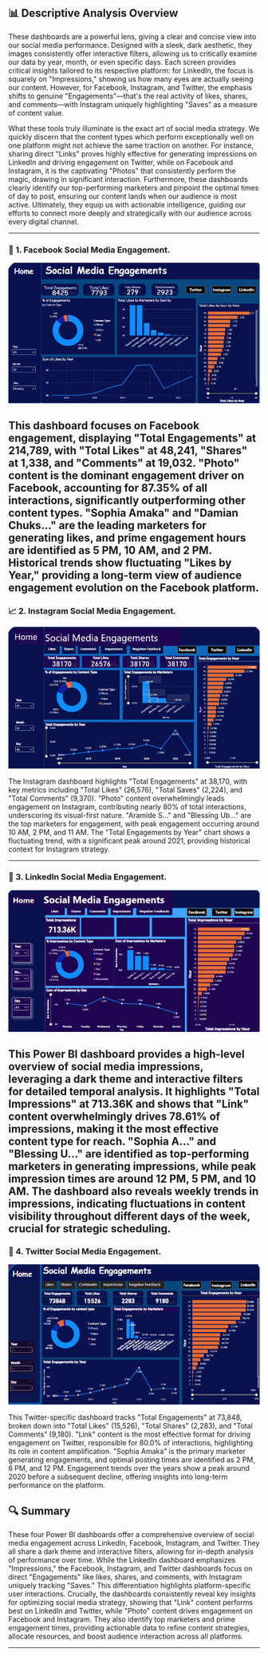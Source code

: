 ## 📊 Descriptive Analysis Overview

These dashboards are a powerful lens, giving a clear and concise view into our social media performance. Designed with a sleek, dark aesthetic, they images consistently offer interactive filters, allowing us to critically examine our data by year, month, or even specific days. Each screen provides critical insights tailored to its respective platform: for LinkedIn, the focus is squarely on "Impressions," showing us how many eyes are actually seeing our content. However, for Facebook, Instagram, and Twitter, the emphasis shifts to genuine "Engagements"—that's the real activity of likes, shares, and comments—with Instagram uniquely highlighting "Saves" as a measure of content value.

What these tools truly illuminate is the exact art of social media strategy. We quickly discern that the content types which perform exceptionally well on one platform might not achieve the same traction on another. For instance, sharing direct "Links" proves highly effective for generating impressions on LinkedIn and driving engagement on Twitter, while on Facebook and Instagram, it is the captivating "Photos" that consistently perform the magic, drawing in significant interaction. Furthermore, these dashboards clearly identify our top-performing marketers and pinpoint the optimal times of day to post, ensuring our content lands when our audience is most active. Ultimately, they equip us with actionable intelligence, guiding our efforts to connect more deeply and strategically with our audience across every digital channel.

---

### 🧮 1. Facebook Social Media Engagement.

![Distribution of Target Variable](Facebook.png)

This dashboard focuses on Facebook engagement, displaying "Total Engagements" at 214,789, with "Total Likes" at 48,241, "Shares" at 1,338, and "Comments" at 19,032.
"Photo" content is the dominant engagement driver on Facebook, accounting for 87.35% of all interactions, significantly outperforming other content types.
"Sophia Amaka" and "Damian Chuks..." are the leading marketers for generating likes, and prime engagement hours are identified as 5 PM, 10 AM, and 2 PM.
Historical trends show fluctuating "Likes by Year," providing a long-term view of audience engagement evolution on the Facebook platform.
---

### 📈 2. Instagram Social Media Engagement.

![Temporal Analysis](Instagram.png)

The Instagram dashboard highlights "Total Engagements" at 38,170, with key metrics including "Total Likes" (26,576), "Total Saves" (2,224), and "Total Comments" (9,370).
"Photo" content overwhelmingly leads engagement on Instagram, contributing nearly 80% of total interactions, underscoring its visual-first nature.
"Aramide S..." and "Blessing Ub..." are the top marketers for engagement, with peak engagement occurring around 10 AM, 2 PM, and 11 AM.
The "Total Engagements by Year" chart shows a fluctuating trend, with a significant peak around 2021, providing historical context for Instagram strategy.

---

### 🧭 3. LinkedIn Social Media Engagement.

![Correlation Heatmap](LinkedIn.png)

This Power BI dashboard provides a high-level overview of social media impressions, leveraging a dark theme and interactive filters for detailed temporal analysis.
It highlights "Total Impressions" at 713.36K and shows that "Link" content overwhelmingly drives 78.61% of impressions, making it the most effective content type for reach.
"Sophia A..." and "Blessing U..." are identified as top-performing marketers in generating impressions, while peak impression times are around 12 PM, 5 PM, and 10 AM.
The dashboard also reveals weekly trends in impressions, indicating fluctuations in content visibility throughout different days of the week, crucial for strategic scheduling.
---

### 🧱 4. Twitter Social Media Engagement.

![Categorical Feature Breakdown](Twitter.png)

This Twitter-specific dashboard tracks "Total Engagements" at 73,848, broken down into "Total Likes" (15,526), "Total Shares" (2,283), and "Total Comments" (9,180).
"Link" content is the most effective format for driving engagement on Twitter, responsible for 80.0% of interactions, highlighting its role in content amplification.
"Sophia Amaka" is the primary marketer generating engagements, and optimal posting times are identified as 2 PM, 6 PM, and 12 PM.
Engagement trends over the years show a peak around 2020 before a subsequent decline, offering insights into long-term performance on the platform.

## 🔍 Summary
These four Power BI dashboards offer a comprehensive overview of social media engagement across LinkedIn, Facebook, Instagram, and Twitter. They all share a dark theme and interactive filters, allowing for in-depth analysis of performance over time. While the LinkedIn dashboard emphasizes "Impressions," the Facebook, Instagram, and Twitter dashboards focus on direct "Engagements" like likes, shares, and comments, with Instagram uniquely tracking "Saves." This differentiation highlights platform-specific user interactions. Crucially, the dashboards consistently reveal key insights for optimizing social media strategy, showing that "Link" content performs best on LinkedIn and Twitter, while "Photo" content drives engagement on Facebook and Instagram. They also identify top marketers and prime engagement times, providing actionable data to refine content strategies, allocate resources, and boost audience interaction across all platforms.

---
